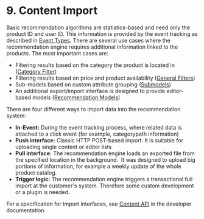 # 9. Content Import

Basic recommendation algorithms are statistics-based and need only the product ID and user ID. 
This information is provided by the event tracking as described in [Event Types](event_types.md).
There are several use cases where the recommendation engine requires additional information linked to the products.
The most important cases are:

- Filtering results based on the category the product is located in ([Category Filter](filters.md#category-filter))
- Filtering results based on price and product availability ([General Filters](filters.md#general-filters))
- Sub-models based on custom attribute grouping ([Submodels](recommendation_models.md#submodels))
- An additional export/import interface is designed to provide editor-based models ([Recommendation Models](recommendation_models.md))

There are four different ways to import data into the recommendation system:

- **In-Event:** During the event tracking process, where related data is attached to a click event (for example, categorypath information)
- **Push interface:** Classic HTTP POST-based import. 
  It is suitable for uploading single content or editor lists
- **Pull interface:** The recommendation engine loads an exported file from the specified location in the background. 
  It was designed to upload big portions of information, for example a weekly update of the whole product catalog.
- **Trigger logic:** The recommendation engine triggers a transactional full import at the customer's system. 
  Therefore some custom development or a plugin is needed.

For a specification for Import interfaces, see [Content API](https://doc.ibexa.co/en/master/guide/personalization/developer_guide/content_api) in the developer documentation.
